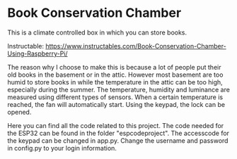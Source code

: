 # Book Conservation Chamber
This is a climate controlled box in which you can store books.

Instructable: https://www.instructables.com/Book-Conservation-Chamber-Using-Raspberry-Pi/

The reason why I choose to make this is because a lot of people put their old books in the basement or in the attic. 
However most basement are too humid to store books in while the temperature in the attic can be too high, especially during the summer.
The temperature, humidity and luminance are measured using different types of sensors. 
When a certain temperature is reached, the fan will automatically start.
Using the keypad, the lock can be opened.


Here you can find all the code related to this project.
The code needed for the ESP32 can be found in the folder "espcodeproject".
The accesscode for the keypad can be changed in app.py.
Change the username and password in config.py to your login information.
